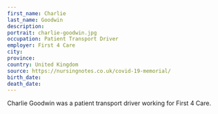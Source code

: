```yaml
---
first_name: Charlie
last_name: Goodwin
description: 
portrait: charlie-goodwin.jpg
occupation: Patient Transport Driver
employer: First 4 Care
city: 
province: 
country: United Kingdom
source: https://nursingnotes.co.uk/covid-19-memorial/
birth_date: 
death_date: 
---
```


Charlie Goodwin was a patient transport driver working for First 4 Care.